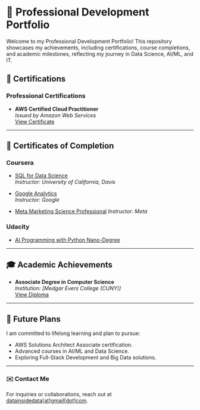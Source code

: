 # 🌟 Professional Development Portfolio

Welcome to my Professional Development Portfolio! This repository showcases my achievements, including certifications, course completions, and academic milestones, reflecting my journey in Data Science, AI/ML, and IT.

## 📜 Certifications
### Professional Certifications
- **AWS Certified Cloud Practitioner**  
  *Issued by Amazon Web Services*  
  [View Certificate](AWS_Academy_Cloud_Foundations_Graduate)

---

## 📄 Certificates of Completion
### Coursera
- [SQL for Data Science](courses/Coursera/SQL_for_Data_Science)  
  *Instructor: University of California, Davis*

- [Google Analytics](courses/Coursera/Google)  
  *Instructor: Google*

- [Meta Marketing Science Professional](courses/Coursera/Meta_Marketing_Professional) 
  *Instructor: Meta*  
  
### Udacity
- [AI Programming with Python Nano-Degree](Courses/Udacity)  

---

## 🎓 Academic Achievements
- **Associate Degree in Computer Science**  
  *Institution: [Medgar Evers College (CUNY)]*  
  [View Diploma](Academic/Associate_Computer_Science.pdf)

---

## 🌱 Future Plans
I am committed to lifelong learning and plan to pursue:
- AWS Solutions Architect Associate certification.
- Advanced courses in AI/ML and Data Science.
- Exploring Full-Stack Development and Big Data solutions.

---

### ✉️ Contact Me
For inquiries or collaborations, reach out at [datainsidedata[at]gmail[dot]com](mailto:datainsidedata@gmail.com). 
